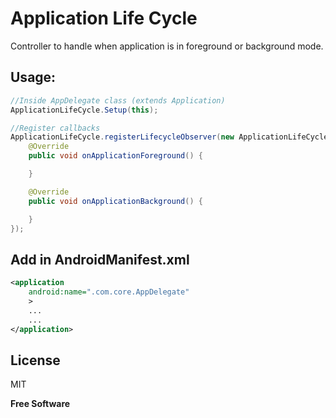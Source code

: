 # Application Life Cycle

Controller to handle when application is in foreground or background mode.

## Usage:
````java
//Inside AppDelegate class (extends Application)
ApplicationLifeCycle.Setup(this);

//Register callbacks
ApplicationLifeCycle.registerLifecycleObserver(new ApplicationLifeCycle.AppLifeCycleCallback() {
    @Override
    public void onApplicationForeground() {

    }

    @Override
    public void onApplicationBackground() {

    }
});
````

## Add in AndroidManifest.xml
````xml
<application
    android:name=".com.core.AppDelegate"
    >
    ...
    ...
</application>
````

License
----

MIT

**Free Software**
